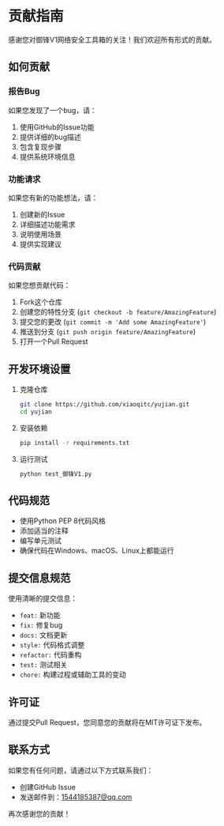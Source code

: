 # 贡献指南

感谢您对御锋V1网络安全工具箱的关注！我们欢迎所有形式的贡献。

## 如何贡献

### 报告Bug

如果您发现了一个bug，请：

1. 使用GitHub的Issue功能
2. 提供详细的bug描述
3. 包含复现步骤
4. 提供系统环境信息

### 功能请求

如果您有新的功能想法，请：

1. 创建新的Issue
2. 详细描述功能需求
3. 说明使用场景
4. 提供实现建议

### 代码贡献

如果您想贡献代码：

1. Fork这个仓库
2. 创建您的特性分支 (`git checkout -b feature/AmazingFeature`)
3. 提交您的更改 (`git commit -m 'Add some AmazingFeature'`)
4. 推送到分支 (`git push origin feature/AmazingFeature`)
5. 打开一个Pull Request

## 开发环境设置

1. 克隆仓库
   ```bash
   git clone https://github.com/xiaoqitc/yujian.git
   cd yujian
   ```

2. 安装依赖
   ```bash
   pip install -r requirements.txt
   ```

3. 运行测试
   ```bash
   python test_御锋V1.py
   ```

## 代码规范

- 使用Python PEP 8代码风格
- 添加适当的注释
- 编写单元测试
- 确保代码在Windows、macOS、Linux上都能运行

## 提交信息规范

使用清晰的提交信息：

- `feat:` 新功能
- `fix:` 修复bug
- `docs:` 文档更新
- `style:` 代码格式调整
- `refactor:` 代码重构
- `test:` 测试相关
- `chore:` 构建过程或辅助工具的变动

## 许可证

通过提交Pull Request，您同意您的贡献将在MIT许可证下发布。

## 联系方式

如果您有任何问题，请通过以下方式联系我们：

- 创建GitHub Issue
- 发送邮件到：1544185387@qq.com

再次感谢您的贡献！ 